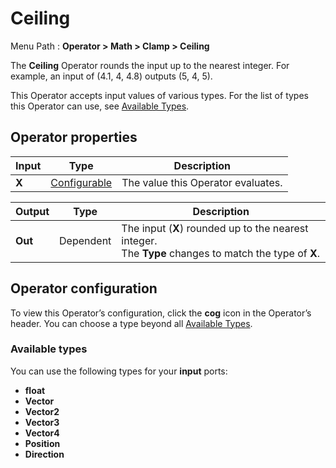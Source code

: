 # Ceiling

Menu Path : **Operator > Math > Clamp > Ceiling**  

The **Ceiling** Operator rounds the input up to the nearest integer. For example, an input of (4.1, 4, 4.8) outputs (5, 4, 5).

This Operator accepts input values of various types. For the list of types this Operator can use, see [Available Types](#available-types).

## Operator properties

| **Input** | **Type**                                | **Description**                    |
| --------- | --------------------------------------- | ---------------------------------- |
| **X**     | [Configurable](#operator-configuration) | The value this Operator evaluates. |

| **Output** | **Type**  | **Description**                                              |
| ---------- | --------- | ------------------------------------------------------------ |
| **Out**    | Dependent | The input (**X**) rounded up to the nearest integer.<br/>The **Type** changes to match the type of **X**. |

## Operator configuration

To view this Operator’s configuration, click the **cog** icon in the Operator’s header. You can choose a type beyond all [Available Types](#available-types).



### Available types

You can use the following types for your **input** ports:

- **float**
- **Vector**
- **Vector2**
- **Vector3**
- **Vector4**
- **Position**
- **Direction**